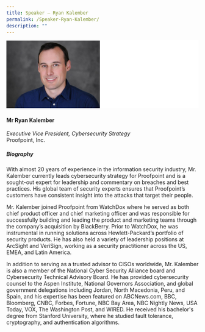 ```yaml
---
title: Speaker – Ryan Kalember
permalink: /Speaker-Ryan-Kalember/
description: ""
---
```


![](/images/Speakers/Ryan%20Kalember.jpg)

#### **Mr Ryan Kalember**

*Executive Vice President, Cybersecurity Strategy*  
Proofpoint, Inc.

##### **Biography**
With almost 20 years of experience in the information security industry, Mr. Kalember currently leads cybersecurity strategy for Proofpoint and is a sought-out expert for leadership and commentary on breaches and best practices. His global team of security experts ensures that Proofpoint’s customers have consistent insight into the attacks that target their people.
 
Mr. Kalember joined Proofpoint from WatchDox where he served as both chief product officer and chief marketing officer and was responsible for successfully building and leading the product and marketing teams through the company’s acquisition by BlackBerry. Prior to WatchDox, he was instrumental in running solutions across Hewlett-Packard’s portfolio of security products. He has also held a variety of leadership positions at ArcSight and VeriSign, working as a security practitioner across the US, EMEA, and Latin America.
 
In addition to serving as a trusted advisor to CISOs worldwide, Mr. Kalember is also a member of the National Cyber Security Alliance board and Cybersecurity Technical Advisory Board. He has provided cybersecurity counsel to the Aspen Institute, National Governors Association, and global government delegations including Jordan, North Macedonia, Peru, and Spain, and his expertise has been featured on ABCNews.com, BBC<a href="https://archive.org/details/BBCNEWS_20200716_030000_BBC_News/start/240/end/300" target="_blank"></a>, Bloomberg<a href="https://www.bloomberg.com/news/videos/2020-01-10/iran-cyber-targets-shifted-to-civilian-organizations-says-proofpoint-video" target="_blank"></a>, CNBC, Forbes, Fortune, NBC Bay Area<a href="https://www.nbcbayarea.com/news/local/coronavirus-cybersecurity-threats/2265233/" target="_blank"></a>, NBC Nightly News<a href="https://www.nbcnews.com/nightly-news/video/as-more-identity-thieves-target-children-new-law-aims-to-help-parents-protect-their-kids-1315436611528?v=railb&" target="_blank"></a>, USA Today, VOX<a href="https://www.youtube.com/watch?v=_CrbHvbvvMw" target="_blank"></a>, The Washington Post, and WIRED. He received his bachelor's degree from Stanford University, where he studied fault tolerance, cryptography, and authentication algorithms.
